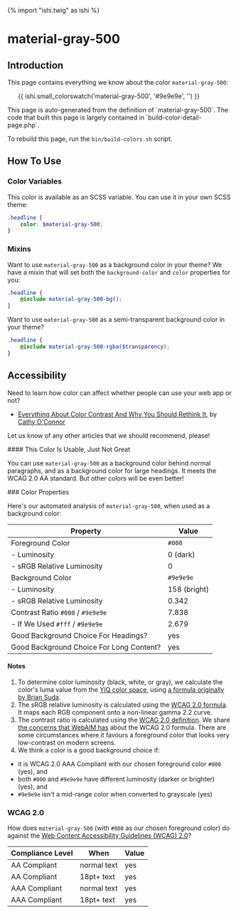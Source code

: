 {% import "ishi.twig" as ishi %}
# material-gray-500

## Introduction

This page contains everything we know about the color `material-gray-500`:

<div class="grid">
    <div class="cell">
        <div class="swatch">
            <ul>
                {{ ishi.small_colorswatch('material-gray-500', '#9e9e9e', '') }}
            </ul>
        </div>
    </div>
</div>

<div class="callout attention" markdown="1">
This page is auto-generated from the definition of `material-gray-500`. The code that built this page is largely contained in `build-color-detail-page.php`.

To rebuild this page, run the `bin/build-colors.sh` script.
</div>

## How To Use

### Color Variables

This color is available as an SCSS variable. You can use it in your own SCSS theme:

```scss
.headline {
    color: $material-gray-500;
}
```

### Mixins

Want to use `material-gray-500` as a background color in your theme? We have a mixin that will set both the `background-color` and `color` properties for you:

```scss
.headline {
    @include material-gray-500-bg();
}
```

Want to use `material-gray-500` as a semi-transparent background color in your theme?

```scss
.headline {
    @include material-gray-500-rgba($transparency);
}
```

## Accessibility

Need to learn how color can affect whether people can use your web app or not?

* [Everything About Color Contrast And Why You Should Rethink It](https://www.smashingmagazine.com/2014/10/color-contrast-tips-and-tools-for-accessibility/), by [Cathy O'Connor](http://www.twitter.com/cagocon)

Let us know of any other articles that we should recommend, please!
<div class="callout warning" markdown="1">
#### This Color Is Usable, Just Not Great

You can use `material-gray-500` as a background color behind normal paragraphs, and as a background color for large headings. It meets the WCAG 2.0 AA standard. But other colors will be even better!
</div>
### Color Properties

Here's our automated analysis of `material-gray-500`, when used as a background color:

Property | Value
---------|------
Foreground Color | `#000`
- Luminosity | 0 (dark)
- sRGB Relative Luminosity | 0
Background Color | `#9e9e9e`
- Luminosity | 158 (bright)
- sRGB Relative Luminosity | 0.342
Contrast Ratio `#000` / `#9e9e9e` | 7.838
- If We Used `#fff` / `#9e9e9e` | 2.679
Good Background Choice For Headings? | yes
Good Background Choice For Long Content? | yes

#### Notes

1. To determine color luminosity (black, white, or gray), we calculate the color's luma value from the [YIQ color space](https://en.wikipedia.org/wiki/YIQ), using [a formula originally by Brian Suda](https://24ways.org/2010/calculating-color-contrast/).
1. The sRGB relative luminosity is calculated using the [WCAG 2.0 formula](https://www.w3.org/TR/WCAG20/#relativeluminancedef). It maps each RGB component onto a non-linear gamma 2.2 curve.
1. The contrast ratio is calculated using the [WCAG 2.0 definition](https://www.w3.org/TR/2008/REC-WCAG20-20081211/#contrast-ratiodef). We share [the concerns that WebAIM has](http://webaim.org/blog/wcag-2-1-feedback/) about the WCAG 2.0 formula. There are some circumstances where it favours a foreground color that looks very low-contrast on modern screens.
1. We think a color is a good background choice if:
  - it is WCAG 2.0 AAA Compliant with our chosen foreground color `#000` (yes), and
  - both `#000` and `#9e9e9e` have different luminosity (darker or brighter) (yes), and
  - `#9e9e9e` isn't a mid-range color when converted to grayscale (yes)

### WCAG 2.0

How does `material-gray-500` (with `#000` as our chosen foreground color) do against the [Web Content Accessibility Guidelines (WCAG) 2.0](https://www.w3.org/TR/WCAG20/)?

Compliance Level | When | Value
-----------------|------|------
AA Compliant | normal text | yes
AA Compliant | 18pt+ text | yes
AAA Compliant | normal text | yes
AAA Compliant | 18pt+ text | yes